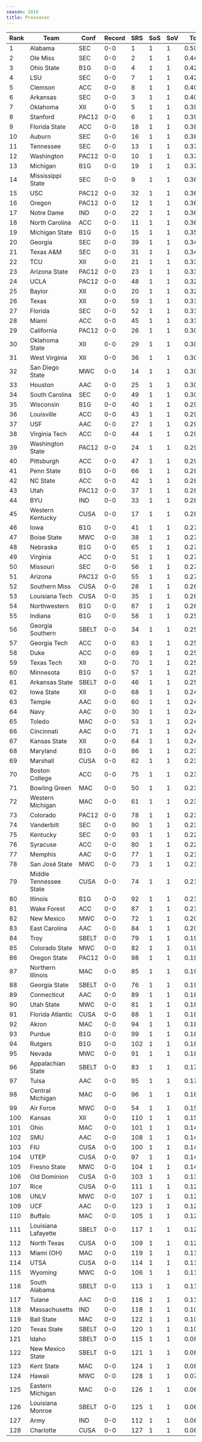 ```yaml
---
season: 2016
title: Preseason
---
```

<table class="display"><thead><tr><th>Rank</th><th>Team</th><th>Conf</th><th>Record</th><th>SRS</th><th>SoS</th><th>SoV</th><th>Total</th></tr></thead><tbody>
<tr><td>1</td><td>Alabama</td><td>SEC</td><td>0-0</td><td>1</td><td>1</td><td>1</td><td>0.50000</td></tr>
<tr><td>2</td><td>Ole Miss</td><td>SEC</td><td>0-0</td><td>2</td><td>1</td><td>1</td><td>0.44699</td></tr>
<tr><td>3</td><td>Ohio State</td><td>B1G</td><td>0-0</td><td>4</td><td>1</td><td>1</td><td>0.42649</td></tr>
<tr><td>4</td><td>LSU</td><td>SEC</td><td>0-0</td><td>7</td><td>1</td><td>1</td><td>0.42642</td></tr>
<tr><td>5</td><td>Clemson</td><td>ACC</td><td>0-0</td><td>8</td><td>1</td><td>1</td><td>0.40831</td></tr>
<tr><td>6</td><td>Arkansas</td><td>SEC</td><td>0-0</td><td>3</td><td>1</td><td>1</td><td>0.40159</td></tr>
<tr><td>7</td><td>Oklahoma</td><td>XII</td><td>0-0</td><td>5</td><td>1</td><td>1</td><td>0.39915</td></tr>
<tr><td>8</td><td>Stanford</td><td>PAC12</td><td>0-0</td><td>6</td><td>1</td><td>1</td><td>0.39821</td></tr>
<tr><td>9</td><td>Florida State</td><td>ACC</td><td>0-0</td><td>18</td><td>1</td><td>1</td><td>0.38370</td></tr>
<tr><td>10</td><td>Auburn</td><td>SEC</td><td>0-0</td><td>16</td><td>1</td><td>1</td><td>0.38040</td></tr>
<tr><td>11</td><td>Tennessee</td><td>SEC</td><td>0-0</td><td>13</td><td>1</td><td>1</td><td>0.37754</td></tr>
<tr><td>12</td><td>Washington</td><td>PAC12</td><td>0-0</td><td>10</td><td>1</td><td>1</td><td>0.37158</td></tr>
<tr><td>13</td><td>Michigan</td><td>B1G</td><td>0-0</td><td>19</td><td>1</td><td>1</td><td>0.37139</td></tr>
<tr><td>14</td><td>Mississippi State</td><td>SEC</td><td>0-0</td><td>9</td><td>1</td><td>1</td><td>0.36911</td></tr>
<tr><td>15</td><td>USC</td><td>PAC12</td><td>0-0</td><td>32</td><td>1</td><td>1</td><td>0.36870</td></tr>
<tr><td>16</td><td>Oregon</td><td>PAC12</td><td>0-0</td><td>12</td><td>1</td><td>1</td><td>0.36563</td></tr>
<tr><td>17</td><td>Notre Dame</td><td>IND</td><td>0-0</td><td>22</td><td>1</td><td>1</td><td>0.36528</td></tr>
<tr><td>18</td><td>North Carolina</td><td>ACC</td><td>0-0</td><td>11</td><td>1</td><td>1</td><td>0.36091</td></tr>
<tr><td>19</td><td>Michigan State</td><td>B1G</td><td>0-0</td><td>15</td><td>1</td><td>1</td><td>0.35579</td></tr>
<tr><td>20</td><td>Georgia</td><td>SEC</td><td>0-0</td><td>39</td><td>1</td><td>1</td><td>0.34686</td></tr>
<tr><td>21</td><td>Texas A&M</td><td>SEC</td><td>0-0</td><td>31</td><td>1</td><td>1</td><td>0.34318</td></tr>
<tr><td>22</td><td>TCU</td><td>XII</td><td>0-0</td><td>21</td><td>1</td><td>1</td><td>0.33083</td></tr>
<tr><td>23</td><td>Arizona State</td><td>PAC12</td><td>0-0</td><td>23</td><td>1</td><td>1</td><td>0.33037</td></tr>
<tr><td>24</td><td>UCLA</td><td>PAC12</td><td>0-0</td><td>48</td><td>1</td><td>1</td><td>0.32576</td></tr>
<tr><td>25</td><td>Baylor</td><td>XII</td><td>0-0</td><td>20</td><td>1</td><td>1</td><td>0.32112</td></tr>
<tr><td>26</td><td>Texas</td><td>XII</td><td>0-0</td><td>59</td><td>1</td><td>1</td><td>0.31801</td></tr>
<tr><td>27</td><td>Florida</td><td>SEC</td><td>0-0</td><td>52</td><td>1</td><td>1</td><td>0.31536</td></tr>
<tr><td>28</td><td>Miami</td><td>ACC</td><td>0-0</td><td>45</td><td>1</td><td>1</td><td>0.31460</td></tr>
<tr><td>29</td><td>California</td><td>PAC12</td><td>0-0</td><td>26</td><td>1</td><td>1</td><td>0.30779</td></tr>
<tr><td>30</td><td>Oklahoma State</td><td>XII</td><td>0-0</td><td>29</td><td>1</td><td>1</td><td>0.30662</td></tr>
<tr><td>31</td><td>West Virginia</td><td>XII</td><td>0-0</td><td>36</td><td>1</td><td>1</td><td>0.30558</td></tr>
<tr><td>32</td><td>San Diego State</td><td>MWC</td><td>0-0</td><td>14</td><td>1</td><td>1</td><td>0.30534</td></tr>
<tr><td>33</td><td>Houston</td><td>AAC</td><td>0-0</td><td>25</td><td>1</td><td>1</td><td>0.30223</td></tr>
<tr><td>34</td><td>South Carolina</td><td>SEC</td><td>0-0</td><td>49</td><td>1</td><td>1</td><td>0.30063</td></tr>
<tr><td>35</td><td>Wisconsin</td><td>B1G</td><td>0-0</td><td>40</td><td>1</td><td>1</td><td>0.29815</td></tr>
<tr><td>36</td><td>Louisville</td><td>ACC</td><td>0-0</td><td>43</td><td>1</td><td>1</td><td>0.29706</td></tr>
<tr><td>37</td><td>USF</td><td>AAC</td><td>0-0</td><td>27</td><td>1</td><td>1</td><td>0.29642</td></tr>
<tr><td>38</td><td>Virginia Tech</td><td>ACC</td><td>0-0</td><td>44</td><td>1</td><td>1</td><td>0.29507</td></tr>
<tr><td>39</td><td>Washington State</td><td>PAC12</td><td>0-0</td><td>24</td><td>1</td><td>1</td><td>0.29350</td></tr>
<tr><td>40</td><td>Pittsburgh</td><td>ACC</td><td>0-0</td><td>47</td><td>1</td><td>1</td><td>0.29150</td></tr>
<tr><td>41</td><td>Penn State</td><td>B1G</td><td>0-0</td><td>66</td><td>1</td><td>1</td><td>0.28934</td></tr>
<tr><td>42</td><td>NC State</td><td>ACC</td><td>0-0</td><td>42</td><td>1</td><td>1</td><td>0.28911</td></tr>
<tr><td>43</td><td>Utah</td><td>PAC12</td><td>0-0</td><td>37</td><td>1</td><td>1</td><td>0.28782</td></tr>
<tr><td>44</td><td>BYU</td><td>IND</td><td>0-0</td><td>33</td><td>1</td><td>1</td><td>0.28133</td></tr>
<tr><td>45</td><td>Western Kentucky</td><td>CUSA</td><td>0-0</td><td>17</td><td>1</td><td>1</td><td>0.28107</td></tr>
<tr><td>46</td><td>Iowa</td><td>B1G</td><td>0-0</td><td>41</td><td>1</td><td>1</td><td>0.27960</td></tr>
<tr><td>47</td><td>Boise State</td><td>MWC</td><td>0-0</td><td>38</td><td>1</td><td>1</td><td>0.27906</td></tr>
<tr><td>48</td><td>Nebraska</td><td>B1G</td><td>0-0</td><td>65</td><td>1</td><td>1</td><td>0.27878</td></tr>
<tr><td>49</td><td>Virginia</td><td>ACC</td><td>0-0</td><td>51</td><td>1</td><td>1</td><td>0.27861</td></tr>
<tr><td>50</td><td>Missouri</td><td>SEC</td><td>0-0</td><td>56</td><td>1</td><td>1</td><td>0.27497</td></tr>
<tr><td>51</td><td>Arizona</td><td>PAC12</td><td>0-0</td><td>55</td><td>1</td><td>1</td><td>0.27202</td></tr>
<tr><td>52</td><td>Southern Miss</td><td>CUSA</td><td>0-0</td><td>28</td><td>1</td><td>1</td><td>0.26845</td></tr>
<tr><td>53</td><td>Louisiana Tech</td><td>CUSA</td><td>0-0</td><td>35</td><td>1</td><td>1</td><td>0.26272</td></tr>
<tr><td>54</td><td>Northwestern</td><td>B1G</td><td>0-0</td><td>67</td><td>1</td><td>1</td><td>0.26061</td></tr>
<tr><td>55</td><td>Indiana</td><td>B1G</td><td>0-0</td><td>58</td><td>1</td><td>1</td><td>0.25993</td></tr>
<tr><td>56</td><td>Georgia Southern</td><td>SBELT</td><td>0-0</td><td>34</td><td>1</td><td>1</td><td>0.25977</td></tr>
<tr><td>57</td><td>Georgia Tech</td><td>ACC</td><td>0-0</td><td>63</td><td>1</td><td>1</td><td>0.25776</td></tr>
<tr><td>58</td><td>Duke</td><td>ACC</td><td>0-0</td><td>69</td><td>1</td><td>1</td><td>0.25741</td></tr>
<tr><td>59</td><td>Texas Tech</td><td>XII</td><td>0-0</td><td>70</td><td>1</td><td>1</td><td>0.25688</td></tr>
<tr><td>60</td><td>Minnesota</td><td>B1G</td><td>0-0</td><td>57</td><td>1</td><td>1</td><td>0.25373</td></tr>
<tr><td>61</td><td>Arkansas State</td><td>SBELT</td><td>0-0</td><td>46</td><td>1</td><td>1</td><td>0.25364</td></tr>
<tr><td>62</td><td>Iowa State</td><td>XII</td><td>0-0</td><td>68</td><td>1</td><td>1</td><td>0.24745</td></tr>
<tr><td>63</td><td>Temple</td><td>AAC</td><td>0-0</td><td>60</td><td>1</td><td>1</td><td>0.24395</td></tr>
<tr><td>64</td><td>Navy</td><td>AAC</td><td>0-0</td><td>30</td><td>1</td><td>1</td><td>0.24313</td></tr>
<tr><td>65</td><td>Toledo</td><td>MAC</td><td>0-0</td><td>53</td><td>1</td><td>1</td><td>0.24209</td></tr>
<tr><td>66</td><td>Cincinnati</td><td>AAC</td><td>0-0</td><td>71</td><td>1</td><td>1</td><td>0.24105</td></tr>
<tr><td>67</td><td>Kansas State</td><td>XII</td><td>0-0</td><td>64</td><td>1</td><td>1</td><td>0.24041</td></tr>
<tr><td>68</td><td>Maryland</td><td>B1G</td><td>0-0</td><td>86</td><td>1</td><td>1</td><td>0.23948</td></tr>
<tr><td>69</td><td>Marshall</td><td>CUSA</td><td>0-0</td><td>62</td><td>1</td><td>1</td><td>0.23872</td></tr>
<tr><td>70</td><td>Boston College</td><td>ACC</td><td>0-0</td><td>75</td><td>1</td><td>1</td><td>0.23625</td></tr>
<tr><td>71</td><td>Bowling Green</td><td>MAC</td><td>0-0</td><td>50</td><td>1</td><td>1</td><td>0.23353</td></tr>
<tr><td>72</td><td>Western Michigan</td><td>MAC</td><td>0-0</td><td>61</td><td>1</td><td>1</td><td>0.23239</td></tr>
<tr><td>73</td><td>Colorado</td><td>PAC12</td><td>0-0</td><td>78</td><td>1</td><td>1</td><td>0.23180</td></tr>
<tr><td>74</td><td>Vanderbilt</td><td>SEC</td><td>0-0</td><td>90</td><td>1</td><td>1</td><td>0.23082</td></tr>
<tr><td>75</td><td>Kentucky</td><td>SEC</td><td>0-0</td><td>93</td><td>1</td><td>1</td><td>0.22911</td></tr>
<tr><td>76</td><td>Syracuse</td><td>ACC</td><td>0-0</td><td>80</td><td>1</td><td>1</td><td>0.22261</td></tr>
<tr><td>77</td><td>Memphis</td><td>AAC</td><td>0-0</td><td>77</td><td>1</td><td>1</td><td>0.21787</td></tr>
<tr><td>78</td><td>San José State</td><td>MWC</td><td>0-0</td><td>73</td><td>1</td><td>1</td><td>0.21708</td></tr>
<tr><td>79</td><td>Middle Tennessee State</td><td>CUSA</td><td>0-0</td><td>74</td><td>1</td><td>1</td><td>0.21666</td></tr>
<tr><td>80</td><td>Illinois</td><td>B1G</td><td>0-0</td><td>92</td><td>1</td><td>1</td><td>0.21026</td></tr>
<tr><td>81</td><td>Wake Forest</td><td>ACC</td><td>0-0</td><td>87</td><td>1</td><td>1</td><td>0.21007</td></tr>
<tr><td>82</td><td>New Mexico</td><td>MWC</td><td>0-0</td><td>72</td><td>1</td><td>1</td><td>0.20772</td></tr>
<tr><td>83</td><td>East Carolina</td><td>AAC</td><td>0-0</td><td>84</td><td>1</td><td>1</td><td>0.20121</td></tr>
<tr><td>84</td><td>Troy</td><td>SBELT</td><td>0-0</td><td>79</td><td>1</td><td>1</td><td>0.19990</td></tr>
<tr><td>85</td><td>Colorado State</td><td>MWC</td><td>0-0</td><td>82</td><td>1</td><td>1</td><td>0.19770</td></tr>
<tr><td>86</td><td>Oregon State</td><td>PAC12</td><td>0-0</td><td>98</td><td>1</td><td>1</td><td>0.19428</td></tr>
<tr><td>87</td><td>Northern Illinois</td><td>MAC</td><td>0-0</td><td>85</td><td>1</td><td>1</td><td>0.19261</td></tr>
<tr><td>88</td><td>Georgia State</td><td>SBELT</td><td>0-0</td><td>76</td><td>1</td><td>1</td><td>0.19040</td></tr>
<tr><td>89</td><td>Connecticut</td><td>AAC</td><td>0-0</td><td>89</td><td>1</td><td>1</td><td>0.18923</td></tr>
<tr><td>90</td><td>Utah State</td><td>MWC</td><td>0-0</td><td>81</td><td>1</td><td>1</td><td>0.18746</td></tr>
<tr><td>91</td><td>Florida Atlantic</td><td>CUSA</td><td>0-0</td><td>88</td><td>1</td><td>1</td><td>0.18605</td></tr>
<tr><td>92</td><td>Akron</td><td>MAC</td><td>0-0</td><td>94</td><td>1</td><td>1</td><td>0.18339</td></tr>
<tr><td>93</td><td>Purdue</td><td>B1G</td><td>0-0</td><td>99</td><td>1</td><td>1</td><td>0.18224</td></tr>
<tr><td>94</td><td>Rutgers</td><td>B1G</td><td>0-0</td><td>102</td><td>1</td><td>1</td><td>0.18182</td></tr>
<tr><td>95</td><td>Nevada</td><td>MWC</td><td>0-0</td><td>91</td><td>1</td><td>1</td><td>0.18164</td></tr>
<tr><td>96</td><td>Appalachian State</td><td>SBELT</td><td>0-0</td><td>83</td><td>1</td><td>1</td><td>0.17888</td></tr>
<tr><td>97</td><td>Tulsa</td><td>AAC</td><td>0-0</td><td>95</td><td>1</td><td>1</td><td>0.17475</td></tr>
<tr><td>98</td><td>Central Michigan</td><td>MAC</td><td>0-0</td><td>96</td><td>1</td><td>1</td><td>0.16810</td></tr>
<tr><td>99</td><td>Air Force</td><td>MWC</td><td>0-0</td><td>54</td><td>1</td><td>1</td><td>0.15101</td></tr>
<tr><td>100</td><td>Kansas</td><td>XII</td><td>0-0</td><td>110</td><td>1</td><td>1</td><td>0.15022</td></tr>
<tr><td>101</td><td>Ohio</td><td>MAC</td><td>0-0</td><td>101</td><td>1</td><td>1</td><td>0.14862</td></tr>
<tr><td>102</td><td>SMU</td><td>AAC</td><td>0-0</td><td>108</td><td>1</td><td>1</td><td>0.14764</td></tr>
<tr><td>103</td><td>FIU</td><td>CUSA</td><td>0-0</td><td>100</td><td>1</td><td>1</td><td>0.14697</td></tr>
<tr><td>104</td><td>UTEP</td><td>CUSA</td><td>0-0</td><td>97</td><td>1</td><td>1</td><td>0.14634</td></tr>
<tr><td>105</td><td>Fresno State</td><td>MWC</td><td>0-0</td><td>104</td><td>1</td><td>1</td><td>0.14064</td></tr>
<tr><td>106</td><td>Old Dominion</td><td>CUSA</td><td>0-0</td><td>103</td><td>1</td><td>1</td><td>0.13090</td></tr>
<tr><td>107</td><td>Rice</td><td>CUSA</td><td>0-0</td><td>111</td><td>1</td><td>1</td><td>0.12956</td></tr>
<tr><td>108</td><td>UNLV</td><td>MWC</td><td>0-0</td><td>107</td><td>1</td><td>1</td><td>0.12720</td></tr>
<tr><td>109</td><td>UCF</td><td>AAC</td><td>0-0</td><td>123</td><td>1</td><td>1</td><td>0.12709</td></tr>
<tr><td>110</td><td>Buffalo</td><td>MAC</td><td>0-0</td><td>105</td><td>1</td><td>1</td><td>0.12372</td></tr>
<tr><td>111</td><td>Louisiana Lafayette</td><td>SBELT</td><td>0-0</td><td>117</td><td>1</td><td>1</td><td>0.12059</td></tr>
<tr><td>112</td><td>North Texas</td><td>CUSA</td><td>0-0</td><td>109</td><td>1</td><td>1</td><td>0.12059</td></tr>
<tr><td>113</td><td>Miami (OH)</td><td>MAC</td><td>0-0</td><td>119</td><td>1</td><td>1</td><td>0.11896</td></tr>
<tr><td>114</td><td>UTSA</td><td>CUSA</td><td>0-0</td><td>114</td><td>1</td><td>1</td><td>0.11841</td></tr>
<tr><td>115</td><td>Wyoming</td><td>MWC</td><td>0-0</td><td>106</td><td>1</td><td>1</td><td>0.11751</td></tr>
<tr><td>116</td><td>South Alabama</td><td>SBELT</td><td>0-0</td><td>113</td><td>1</td><td>1</td><td>0.11748</td></tr>
<tr><td>117</td><td>Tulane</td><td>AAC</td><td>0-0</td><td>116</td><td>1</td><td>1</td><td>0.11370</td></tr>
<tr><td>118</td><td>Massachusetts</td><td>IND</td><td>0-0</td><td>118</td><td>1</td><td>1</td><td>0.10898</td></tr>
<tr><td>119</td><td>Ball State</td><td>MAC</td><td>0-0</td><td>122</td><td>1</td><td>1</td><td>0.10576</td></tr>
<tr><td>120</td><td>Texas State</td><td>SBELT</td><td>0-0</td><td>120</td><td>1</td><td>1</td><td>0.10453</td></tr>
<tr><td>121</td><td>Idaho</td><td>SBELT</td><td>0-0</td><td>115</td><td>1</td><td>1</td><td>0.08731</td></tr>
<tr><td>122</td><td>New Mexico State</td><td>SBELT</td><td>0-0</td><td>121</td><td>1</td><td>1</td><td>0.08617</td></tr>
<tr><td>123</td><td>Kent State</td><td>MAC</td><td>0-0</td><td>124</td><td>1</td><td>1</td><td>0.08300</td></tr>
<tr><td>124</td><td>Hawaii</td><td>MWC</td><td>0-0</td><td>128</td><td>1</td><td>1</td><td>0.07257</td></tr>
<tr><td>125</td><td>Eastern Michigan</td><td>MAC</td><td>0-0</td><td>126</td><td>1</td><td>1</td><td>0.06951</td></tr>
<tr><td>126</td><td>Louisiana Monroe</td><td>SBELT</td><td>0-0</td><td>125</td><td>1</td><td>1</td><td>0.06793</td></tr>
<tr><td>127</td><td>Army</td><td>IND</td><td>0-0</td><td>112</td><td>1</td><td>1</td><td>0.06638</td></tr>
<tr><td>128</td><td>Charlotte</td><td>CUSA</td><td>0-0</td><td>127</td><td>1</td><td>1</td><td>0.06129</td></tr>
</tbody></table>

